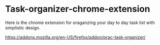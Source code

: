 # Task-organizer-chrome-extension
Here is the chrome extension for oraganzing your day to day task list with simplistic design.              

https://addons.mozilla.org/en-US/firefox/addon/prac-task-organizer/
